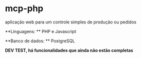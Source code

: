 # mcp-php
aplicação web para um controle simples de produção ou pedidos

**Linguagens: ** PHP e Javascript

**Banco de dados: ** PostgreSQL

**DEV TEST, há funcionalidades que ainda não estão completas**

